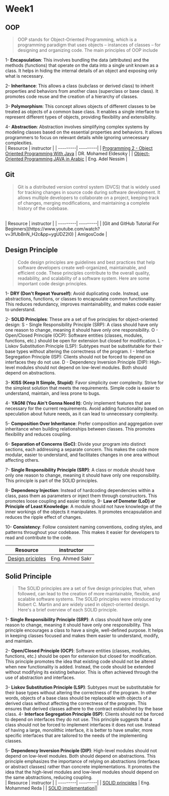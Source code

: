 # Week1
## OOP 
> OOP stands for Object-Oriented Programming, which is a programming paradigm that uses objects – instances of classes – for designing and organizing code. The main principles of OOP include

1- **Encapsulation**: This involves bundling the data (attributes) and the methods (functions) that operate on the data into a single unit known as a class. It helps in hiding the internal details of an object and exposing only what is necessary.

2- **Inheritance**: This allows a class (subclass or derived class) to inherit properties and behaviors from another class (superclass or base class). It promotes code reuse and the creation of a hierarchy of classes.

3- **Polymorphism**: This concept allows objects of different classes to be treated as objects of a common base class. It enables a single interface to represent different types of objects, providing flexibility and extensibility.

4- **Abstraction**: Abstraction involves simplifying complex systems by modeling classes based on the essential properties and behaviors. It allows programmers to focus on relevant details while ignoring unnecessary complexities.
<br>
| Resource | instructor |
| ---------| ---------|
| [Programming 2 - Object Oriented Programming With Java](https://www.youtube.com/watch?v=M3Na5luSx50&list=PL1DUmTEdeA6Icttz-O9C3RPRF8R8Px5vk) | DR. Mohamed Eldesoky |
| [Object-Oriented Programming JAVA in Arabic](https://www.youtube.com/watch?v=FaaM6uVbuJM&list=PLCInYL3l2AagY7fFlhCrjpLiIFybW3yQv)  | Eng. Adel Nessim |


## Git 
>Git is a distributed version control system (DVCS) that is widely used for tracking changes in source code during software development. It allows multiple developers to collaborate on a project, keeping track of changes, merging modifications, and maintaining a complete history of the codebase.
<br>
| Resource | instructor |
| ---------| ---------|
| [Git and GitHub Tutorial For Beginners](https://www.youtube.com/watch?v=3fUbBnN_H2c&pp=ygUDZ2l0) | AmigosCode |

## Design Principle 
> Code design principles are guidelines and best practices that help software developers create well-organized, maintainable, and efficient code. These principles contribute to the overall quality, readability, and scalability of a software system. Here are some important code design principles.

1- **DRY (Don't Repeat Yourself)**:
        Avoid duplicating code. Instead, use abstractions, functions, or classes to encapsulate common functionality. This reduces redundancy, improves maintainability, and makes code easier to understand.

2- **SOLID Principles**:
        These are a set of five principles for object-oriented design:
            S - Single Responsibility Principle (SRP): A class should have only one reason to change, meaning it should have only one responsibility.
            O - Open/Closed Principle (OCP): Software entities (classes, modules, functions, etc.) should be open for extension but closed for modification.
            L - Liskov Substitution Principle (LSP): Subtypes must be substitutable for their base types without altering the correctness of the program.
            I - Interface Segregation Principle (ISP): Clients should not be forced to depend on interfaces they do not use.
            D - Dependency Inversion Principle (DIP): High-level modules should not depend on low-level modules. Both should depend on abstractions.

3- **KISS (Keep It Simple, Stupid)**:
        Favor simplicity over complexity. Strive for the simplest solution that meets the requirements. Simple code is easier to understand, maintain, and less prone to bugs.

4- **YAGNI (You Ain't Gonna Need It)**:
        Only implement features that are necessary for the current requirements. Avoid adding functionality based on speculation about future needs, as it can lead to unnecessary complexity.

5- **Composition Over Inheritance**:
        Prefer composition and aggregation over inheritance when building relationships between classes. This promotes flexibility and reduces coupling.

6- **Separation of Concerns (SoC)**:
        Divide your program into distinct sections, each addressing a separate concern. This makes the code more modular, easier to understand, and facilitates changes in one area without affecting others.

7- **Single Responsibility Principle (SRP)**:
        A class or module should have only one reason to change, meaning it should have only one responsibility. This principle is part of the SOLID principles.

8- **Dependency Injection**:
        Instead of hardcoding dependencies within a class, pass them as parameters or inject them through constructors. This promotes loose coupling and easier testing.
9- **Law of Demeter (LoD) or Principle of Least Knowledge**:
        A module should not have knowledge of the inner workings of the objects it manipulates. It promotes encapsulation and reduces the ripple effect of changes.

10- **Consistency**:
        Follow consistent naming conventions, coding styles, and patterns throughout your codebase. This makes it easier for developers to read and contribute to the code.

| Resource | instructor |
| ---------| ---------|
| [Design priciples](https://github.com/Ahmed-Mohmed-Sakr/Fawry-Intern/blob/main/src/main/java/org/tasks/week1/Design_Principles) | Eng. Ahmed Sakr |

## Solid Principle 
> The SOLID principles are a set of five design principles that, when followed, can lead to the creation of more maintainable, flexible, and scalable software systems. The SOLID principles were introduced by Robert C. Martin and are widely used in object-oriented design. Here's a brief overview of each SOLID principle.

1- **Single Responsibility Principle (SRP)**:
        A class should have only one reason to change, meaning it should have only one responsibility. This principle encourages a class to have a single, well-defined purpose. It helps in keeping classes focused and makes them easier to understand, modify, and maintain.

2- **Open/Closed Principle (OCP)**:
        Software entities (classes, modules, functions, etc.) should be open for extension but closed for modification. This principle promotes the idea that existing code should not be altered when new functionality is added. Instead, the code should be extended without modifying its existing behavior. This is often achieved through the use of abstraction and interfaces.

3- **Liskov Substitution Principle (LSP)**:
        Subtypes must be substitutable for their base types without altering the correctness of the program. In other words, objects of a base class should be replaceable with objects of a derived class without affecting the correctness of the program. This ensures that derived classes adhere to the contract established by the base class.
4- **Interface Segregation Principle (ISP)**:
        Clients should not be forced to depend on interfaces they do not use. This principle suggests that a class should not be forced to implement interfaces it does not use. Instead of having a large, monolithic interface, it is better to have smaller, more specific interfaces that are tailored to the needs of the implementing classes.

5- **Dependency Inversion Principle (DIP)**:
        High-level modules should not depend on low-level modules. Both should depend on abstractions. This principle emphasizes the importance of relying on abstractions (interfaces or abstract classes) rather than concrete implementations. It promotes the idea that the high-level modules and low-level modules should depend on the same abstractions, reducing coupling.
<br>
| Resource | instructor |
| ---------| ---------|
| [SOLID principles](https://www.youtube.com/watch?v=-hbWDYRSjqk&list=PLnqAlQ9hFYdflFSS4NigVB7aSoYPNwHTL) | Eng. Mohammed Reda |
| [SOLID implementation](https://github.com/eagledev-am/solid-principles)||

